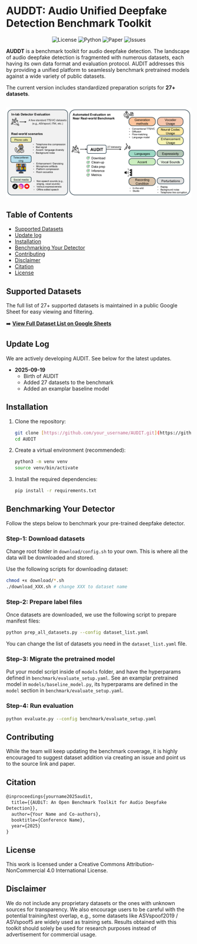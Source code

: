 # AUDDT: Audio Unified Deepfake Detection Benchmark Toolkit

<p align="center">
  <img alt="License" src="https://img.shields.io/badge/License-CC_BY--NC_4.0-orange.svg">
  <img alt="Python" src="https://img.shields.io/badge/Python-3.8+-green.svg">
  <img alt="Paper" src="https://img.shields.io/badge/arXiv-xxxx.xxxxx-b31b1b.svg">
  <img alt="Issues" src="https://img.shields.io/github/issues/your_username/AUDIT">
</p>

**AUDDT** is a benchmark toolkit for audio deepfake detection. The landscape of audio deepfake detection is fragmented with numerous datasets, each having its own data format and evaluation protocol. AUDIT addresses this by providing a unified platform to seamlessly benchmark pretrained models against a wide variety of public datasets.

The current version includes standardized preparation scripts for **27+ datasets**.

![AUDiT Workflow Diagram](assets/audit_workflow.png)
---

## Table of Contents
- [Supported Datasets](#supported-datasets)
- [Update log](#update-log)
- [Installation](#installation)
- [Benchmarking Your Detector](#benchmarking-your-detector)
- [Contributing](#contributing)
- [Disclaimer](#disclaimer)
- [Citation](#citation)
- [License](#license)

## Supported Datasets

The full list of 27+ supported datasets is maintained in a public Google Sheet for easy viewing and filtering.

➡️ **[View Full Dataset List on Google Sheets](https://docs.google.com/spreadsheets/d/your_sheet_id/edit?usp=sharing)**

## Update Log
We are actively developing AUDIT. See below for the latest updates.
* **2025-09-19**
    * Birth of AUDIT
    * Added 27 datasets to the benchmark
    * Added an examplar baseline model

## Installation
1.  Clone the repository:
    ```bash
    git clone [https://github.com/your_username/AUDIT.git](https://github.com/your_username/AUDIT.git)
    cd AUDIT
    ```

2.  Create a virtual environment (recommended):
    ```bash
    python3 -m venv venv
    source venv/bin/activate
    ```

3.  Install the required dependencies:
    ```bash
    pip install -r requirements.txt
    ```

## Benchmarking Your Detector
Follow the steps below to benchmark your pre-trained deepfake detector.

### Step-1: Download datasets
Change root folder in `download/config.sh` to your own. This is where all the data will be downloaded and stored.

Use the following scripts for downloading dataset:
```bash
chmod +x download/*.sh
./download_XXX.sh # change XXX to dataset name
```

### Step-2: Prepare label files
Once datasets are downloaded, we use the following script to prepare manifest files:
```bash
python prep_all_datasets.py --config dataset_list.yaml
```
You can change the list of datasets you need in the `dataset_list.yaml` file.

### Step-3: Migrate the pretrained model
Put your model script inside of `models` folder, and have the hyperparams defined in `benchmark/evaluate_setup.yaml`. See an examplar pretrained model in `models/baseline_model.py`, its hyperparams are defined in the `model` section in `benchmark/evaluate_setup.yaml`.

### Step-4: Run evaluation
```bash
python evaluate.py --config benchmark/evaluate_setup.yaml
```

## Contributing
While the team will keep updating the benchmark coverage, it is highly encouraged to suggest dataset addition via creating an issue and point us to the source link and paper.

## Citation
```
@inproceedings{yourname2025audit,
  title={{AUDiT: An Open Benchmark Toolkit for Audio Deepfake Detection}},
  author={Your Name and Co-authors},
  booktitle={Conference Name},
  year={2025}
}
```

## License
This work is licensed under a Creative Commons Attribution-NonCommercial 4.0 International License.

## Disclaimer
We do not include any proprietary datasets or the ones with unknown sources for transparency. We also encourage users to be careful with the potential training/test overlap, e.g., some datasets like ASVspoof2019 / ASVspoof5 are widely used as training sets. Results obtained with this toolkit should solely be used for research purposes instead of advertisement for commercial usage.
